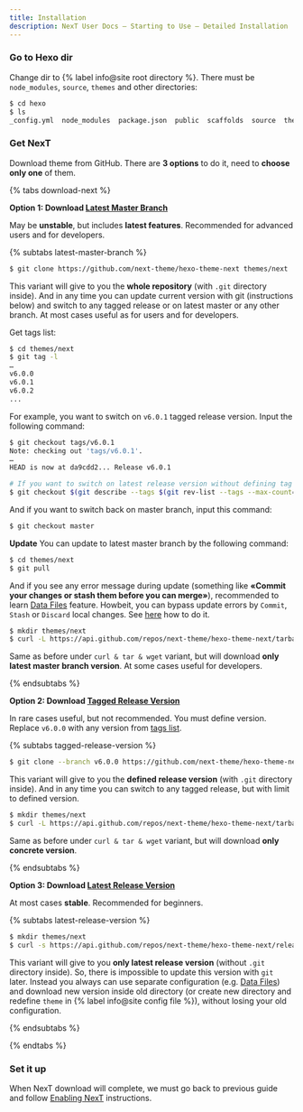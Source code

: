 ```yaml
---
title: Installation
description: NexT User Docs – Starting to Use – Detailed Installation
---
```


### Go to Hexo dir

Change dir to {% label info@site root directory %}. There must be `node_modules`, `source`, `themes` and other directories:

```bash
$ cd hexo
$ ls
_config.yml  node_modules  package.json  public  scaffolds  source  themes
```

### Get NexT

Download theme from GitHub. There are **3 options** to do it, need to **choose only one** of them.

{% tabs download-next %}
<!-- tab {% label success@Latest Master Branch %} -->
**Option 1: Download [Latest Master Branch](https://github.com/next-theme/hexo-theme-next/archive/master.zip)**

May be **unstable**, but includes **latest features**. Recommended for advanced users and for developers.

{% subtabs latest-master-branch %}
<!-- tab {% label success@Git %} -->
```bash
$ git clone https://github.com/next-theme/hexo-theme-next themes/next
```

This variant will give to you the **whole repository** (with `.git` directory inside).
And in any time you can update current version with git (instructions below) and switch to any tagged release or on latest master or any other branch.
At most cases useful as for users and for developers.

Get tags list:

```bash
$ cd themes/next
$ git tag -l
…
v6.0.0
v6.0.1
v6.0.2
...
```

For example, you want to switch on `v6.0.1` tagged release version. Input the following command:

```bash
$ git checkout tags/v6.0.1
Note: checking out 'tags/v6.0.1'.
…
HEAD is now at da9cdd2... Release v6.0.1

# If you want to switch on latest release version without defining tag (optional)
$ git checkout $(git describe --tags $(git rev-list --tags --max-count=1))
```

And if you want to switch back on master branch, input this command:

```bash
$ git checkout master
```

**Update**
You can update to latest master branch by the following command:

```bash
$ cd themes/next
$ git pull
```

And if you see any error message during update (something like **«Commit your changes or stash them before you can merge»**), recommended to learn [Data Files](/docs/getting-started/configuration) feature. Howbeit, you can bypass update errors by `Commit`, `Stash` or `Discard` local changes. See [here](https://stackoverflow.com/a/15745424/5861495) how to do it.
<!-- endtab -->

<!-- tab cURL & Tar -->
```bash
$ mkdir themes/next
$ curl -L https://api.github.com/repos/next-theme/hexo-theme-next/tarball | tar -zxv -C themes/next --strip-components=1
```

Same as before under `curl & tar & wget` variant, but will download **only latest master branch version**.
At some cases useful for developers.
<!-- endtab -->
{% endsubtabs %}

<!-- endtab -->

<!-- tab Tagged Release Version -->
**Option 2: Download [Tagged Release Version](https://github.com/next-theme/hexo-theme-next/releases)**

In rare cases useful, but not recommended.
You must define version. Replace `v6.0.0` with any version from [tags list](https://github.com/next-theme/hexo-theme-next/tags).

{% subtabs tagged-release-version %}
<!-- tab Git -->
```bash
$ git clone --branch v6.0.0 https://github.com/next-theme/hexo-theme-next themes/next
```

This variant will give to you the **defined release version** (with `.git` directory inside).
And in any time you can switch to any tagged release, but with limit to defined version.
<!-- endtab -->

<!-- tab cURL & tar -->
```bash
$ mkdir themes/next
$ curl -L https://api.github.com/repos/next-theme/hexo-theme-next/tarball/v6.0.0 | tar -zxv -C themes/next --strip-components=1
```

Same as before under `curl & tar & wget` variant, but will download **only concrete version**.
<!-- endtab -->
{% endsubtabs %}

<!-- endtab -->

<!-- tab Latest Release Version -->
**Option 3: Download [Latest Release Version](https://github.com/next-theme/hexo-theme-next/releases/latest)**

At most cases **stable**. Recommended for beginners.

{% subtabs latest-release-version %}
<!-- tab cURL & tar & Wget -->
```bash
$ mkdir themes/next
$ curl -s https://api.github.com/repos/next-theme/hexo-theme-next/releases/latest | grep tarball_url | cut -d '"' -f 4 | wget -i - -O- | tar -zx -C themes/next --strip-components=1
```

This variant will give to you **only latest release version** (without `.git` directory inside).
So, there is impossible to update this version with `git` later.
Instead you always can use separate configuration (e.g. [Data Files](/docs/getting-started/configuration)) and download new version inside old directory (or create new directory and redefine `theme` in {% label info@site config file %}), without losing your old configuration.
<!-- endtab -->
{% endsubtabs %}

<!-- endtab -->
{% endtabs %}

### Set it up

When NexT download will complete, we must go back to previous guide and follow [Enabling NexT](/docs/getting-started/#Enabling-NexT) instructions.

